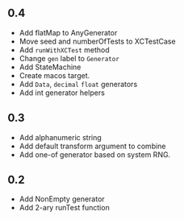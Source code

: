 ## 0.4
- Add flatMap to AnyGenerator
- Move seed and numberOfTests to XCTestCase
- Add `runWithXCTest` method
- Change `gen` label to `Generator`
- Add StateMachine
- Create macos target.
- Add `Data`, `decimal` `float` generators
- Add int generator helpers

## 0.3
- Add alphanumeric string
- Add default transform argument to combine
- Add one-of generator based on system RNG.

## 0.2
- Add NonEmpty generator
- Add 2-ary runTest function
